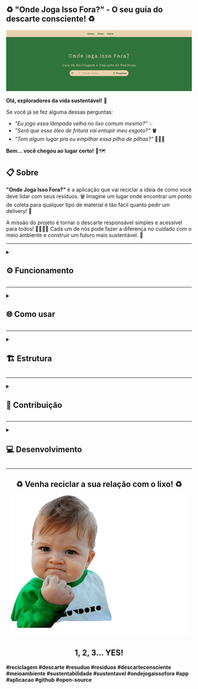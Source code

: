 ## ♻️ "Onde Joga Isso Fora?" - O seu guia do descarte consciente! ♻️ 

<img src="imagens/capa.png" alt="Capa">

**Olá, exploradores da vida sustentável!** 👋 

Se você já se fez alguma dessas perguntas: 

* *"Eu jogo essa lâmpada velha no lixo comum mesmo?"* 💡
* *"Será que esse óleo de fritura vai entupir meu esgoto?"* 🪣
* *"Tem algum lugar pra eu empilhar essa pilha de pilhas?"* 🔋🔋🔋

**Bem... você chegou ao lugar certo!** 📌🗺️

<div id="conteudo">

## 📋 Sobre  

**"Onde Joga Isso Fora?"** é a aplicação que vai reciclar a ideia de como você deve lidar com seus resíduos. 🗑️  Imagine um lugar onde encontrar um ponto de coleta para qualquer tipo de material é tão fácil quanto pedir um delivery! 🍕

A missão do projeto é tornar o descarte responsável simples e acessível para todos! 👨‍👩‍👧‍👦 Cada um de nós pode fazer a diferença no cuidado com o meio ambiente e construir um futuro mais sustentável. 🌱

---

<details><summary><h2>⚙️ Funcionamento</h2></summary>

### 🛠️ Como funciona? 

1. **Pesquisa simples:** Digite o tipo de resíduo que você quer descartar (pilhas, remédios, plástico, etc.) e pronto! ✨ O app mostra os locais de coleta mais próximos de você, com informações detalhadas como endereço e horários. 📫🕙
2. **Mágica acontece:** A aplicação vasculha todos os dados dos pontos de descarte e te mostra os resultados que combinam com a sua busca. 📃
3. **Clique e descubra:** Cada resultado te leva para um link com mais informações sobre o ponto de coleta de resíduos. 🔗

### ➕ E mais!

* **Dicas e truques:**  Aprenda dicas de como preparar os itens para descarte e também para reduzir o desperdício e reutilizar materiais, tornando sua vida mais sustentável e menos "lixosa". ♻️🌲 

<div id="imagem-dicas" align="center">

<img src="imagens/dicas.png" alt="Dicas" width="75%" height="75%">

</div>

## ❓ Por que usar o "Onde Joga Isso Fora?" 

* **🚫 Diga adeus à confusão:** Jogue fora o que precisa, sem ter que perder tempo pesquisando a fio na internet.
* **🦸 Seja um agente da reciclagem:** Faça a diferença no meio ambiente, cuidando do planeta e descartando tudo no lugar certo. 
* **😌 Viva mais tranquilo:** Descarte os resíduos com segurança e evite problemas com o descarte inadequado.

**Vamos juntos nesta jornada rumo a um futuro mais sustentável!** 💚

</details>

---

<details><summary><h2>🌐 Como usar</h2></summary>

**🔗 Acesse o link:** [Clique aqui](https://onde-joga-isso-fora.vercel.app/) para abrir a aplicação web e testar a busca na base de dados. 

</details>

---

<details><summary><h2>🏗️ Estrutura</h2></summary>

## 🛠 Tecnologias usadas: 

* **🦴 HTML:** A estrutura básica da página, como se fosse a ossatura de um site. 
* **💄 CSS:** O estilo da página, deixando tudo bonito e organizado. 
* **🧠 JavaScript:** A parte mais inteligente, que faz a busca e mostra os resultados na tela. 
* **🪄 Google Gemini:** A ferramenta de IA do google que é capaz de fazer coisas inacreditáveis (inclusive ajudar muito um desenvolvedor de software 😅).

<div id="techs" align='center'> 

![HTML5 Badge](https://img.shields.io/badge/HTML5-E34F26?style=for-the-badge&labelColor=999999&logo=html5&logoColor=white) 
![CSS3 Badge](https://img.shields.io/badge/CSS3-1572B6?style=for-the-badge&labelColor=999999&logo=css3&logoColor=white) 
![JavaScript Badge](https://img.shields.io/badge/javascript-yellow?style=for-the-badge&labelColor=999999&logo=JavaScript&logoColor=white) 
![Gemini Badge](https://img.shields.io/badge/google_gemini-8E75B2?style=for-the-badge&labelColor=999999&logo=googlegemini&logoColor=white)   

</div>

## 📂 Estrutura do projeto


## 🚀 Próximas implementações

- [ ] **Compartilhamento**: Facilitar o compartilhamento em redes sociais.
- [ ] **Filtros Personalizados**: Adicionar filtros por resíduos ou região.
- [ ] **Geolocalização**: Implementar API do Google Maps para geolizalização dos ecopontos.
- [ ] **Barra de Navegação**: Adicionar mais itens como 'Resíduos' e 'Tratamento'.
- [ ] **Responsividade**: Melhoria na responsividade dos elementos.

</details> 

---

<details><summary><h2>🔨 Contribuição</h2></summary>

## 💪 Quer contribuir? 

**🧭 Para melhorar o "Onde Joga Isso Fora?", siga estas etapas:**

1. **🔀 Clone o repositório:** Use o Git para baixar o código para o seu computador. 
2. **👣 Explore o código:** Navegue pelo código desenvolvido para entender seu funcionamento. 
3. **🪛 Faça melhorias:** A aplicação web é de código aberto e usa a MIT License. Fique à vontade para implementar melhorias e contribuir com o projeto! 

## 🔬 Observações: 

* **🎲 Dados:** Os dados dos pontos de coleta estão armazenados no arquivo `dados.js`. Você pode adicionar ou modificar esses dados para personalizar a aplicação.
* **📑 Melhorias:** Essa é apenas uma versão inicial da aplicação. Existem muitas possibilidades de melhorias, como:
    * **🗄️ Base de Dados:** Adicionar pontos de coleta por estados que a aplicação ainda não contempla.
    * **🔍 Filtros:** Adicionar filtros para buscar por resíduo ou outras características.
    * **💍 Detalhes:** Mostrar mais detalhes sobre cada resíduo, como tempo de vida, contaminação, periculosidade.
    * **🎨 Design:** Melhorar a aparência da página para torná-la mais atraente.

**Sinta-se livre para contribuir para este projeto!** 🙌 Se você tiver alguma dúvida ou quiser colaborar, abra uma issue ou pull request. 😉

</details> 

---

<details><summary><h2>💻 Desenvolvimento</h2></summary>

## 🧑‍💻 Desenvolvido por: 

**Wellington Morais | [Perfil no GitHub](https://github.com/wellingtonmnf)**

* **Deploy: 06/09/2024**
* **Última atualização: 12/09/2024**

## 📜 Licença 

 Este projeto está licenciado sob a licença MIT. Este projeto foi desenvolvido apenas para fins educacionais e não possui fins comerciais.

## 📝 Notas 

Este projeto foi criado durante a Imersão Dev_ com Gemini realizada pela Alura, entre os dias 02 e 06 setembro de 2024

Por conta de seu propósito educacional, o código JavaScript foi implementado e totalmente comentado para um melhor entendimento daqueles que tiverem dúvidas. 

Quaisquer dúvidas ou esclarecimentos, por favor entrem em contato pelo perfil do GitHub ou quaisquer meios expostos neste.

</details> 

---

</div>

<div id="mensagem" align="center">

## ♻️ Venha reciclar a sua relação com o lixo! ♻️ 

<img src="imagens/giphy.webp" alt="YES gif README.md">

## 1, 2, 3... YES!

</div>

**#reciclagem #descarte #resuduo #residuos #descarteconsciente #meioambiente #sustentabilidade #sustentavel #ondejogaissofora #app #aplicacao #github #open-source**
